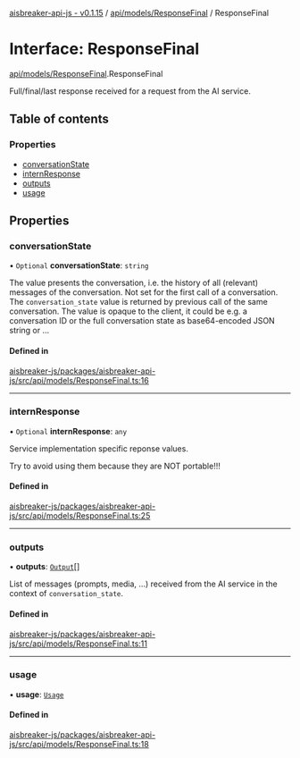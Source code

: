 [aisbreaker-api-js - v0.1.15](../README.md) / [api/models/ResponseFinal](../modules/api_models_ResponseFinal.md) / ResponseFinal

# Interface: ResponseFinal

[api/models/ResponseFinal](../modules/api_models_ResponseFinal.md).ResponseFinal

Full/final/last response received for a request from the AI service.

## Table of contents

### Properties

- [conversationState](api_models_ResponseFinal.ResponseFinal.md#conversationstate)
- [internResponse](api_models_ResponseFinal.ResponseFinal.md#internresponse)
- [outputs](api_models_ResponseFinal.ResponseFinal.md#outputs)
- [usage](api_models_ResponseFinal.ResponseFinal.md#usage)

## Properties

### conversationState

• `Optional` **conversationState**: `string`

The value presents the conversation, i.e. the history of all (relevant) messages of the conversation. Not set for the first call of a conversation. The `conversation_state` value is returned by previous call of the same conversation. The value is opaque to the client, it could be e.g. a conversation ID or the full conversation state as base64-encoded JSON string or ...

#### Defined in

[aisbreaker-js/packages/aisbreaker-api-js/src/api/models/ResponseFinal.ts:16](https://github.com/aisbreaker/aisbreaker-js/blob/develop/packages/aisbreaker-api-js/src/api/models/ResponseFinal.ts#L16)

___

### internResponse

• `Optional` **internResponse**: `any`

Service implementation specific reponse values.

Try to avoid using them because they are NOT portable!!!

#### Defined in

[aisbreaker-js/packages/aisbreaker-api-js/src/api/models/ResponseFinal.ts:25](https://github.com/aisbreaker/aisbreaker-js/blob/develop/packages/aisbreaker-api-js/src/api/models/ResponseFinal.ts#L25)

___

### outputs

• **outputs**: [`Output`](api_models_Output.Output.md)[]

List of messages (prompts, media, ...) received from the AI service in the context of `conversation_state`.

#### Defined in

[aisbreaker-js/packages/aisbreaker-api-js/src/api/models/ResponseFinal.ts:11](https://github.com/aisbreaker/aisbreaker-js/blob/develop/packages/aisbreaker-api-js/src/api/models/ResponseFinal.ts#L11)

___

### usage

• **usage**: [`Usage`](api_models_Usage.Usage.md)

#### Defined in

[aisbreaker-js/packages/aisbreaker-api-js/src/api/models/ResponseFinal.ts:18](https://github.com/aisbreaker/aisbreaker-js/blob/develop/packages/aisbreaker-api-js/src/api/models/ResponseFinal.ts#L18)
